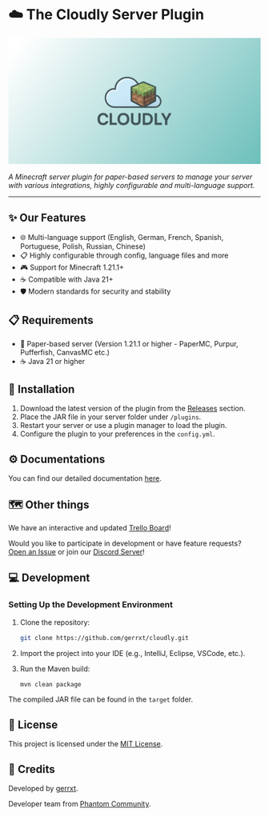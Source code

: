 # ☁️ The Cloudly Server Plugin

![Cloudly Banner](https://github.com/Gerrxt07/cloudly/blob/master/content/Cloudly_PreviewBanner.png)

*A Minecraft server plugin for paper-based servers to manage your server with various integrations, highly configurable and multi-language support.*

---

## ✨ Our Features

- 🌐 Multi-language support (English, German, French, Spanish, Portuguese, Polish, Russian, Chinese)
- 📋 Highly configurable through config, language files and more
- 🎮 Support for Minecraft 1.21.1+
- ☕ Compatible with Java 21+
- 🛡️ Modern standards for security and stability

## 📋 Requirements

- 📄 Paper-based server (Version 1.21.1 or higher - PaperMC, Purpur, Pufferfish, CanvasMC etc.)
- ☕ Java 21 or higher

## 🚀 Installation

1. Download the latest version of the plugin from the [Releases](https://github.com/gerrxt07/cloudly/releases) section.
2. Place the JAR file in your server folder under `/plugins`.
3. Restart your server or use a plugin manager to load the plugin.
4. Configure the plugin to your preferences in the `config.yml`.

## ⚙️ Documentations

You can find our detailed documentation [here]().

## 🗺️ Other things

We have an interactive and updated [Trello Board](https://trello.com/b/GMKCYKXv/cloudly)!

Would you like to participate in development or have feature requests? [Open an Issue](https://github.com/gerrxt07/cloudly/issues) or join our [Discord Server](https://phantomcommunity.de/discord)!

## 💻 Development

### Setting Up the Development Environment

1. Clone the repository:

   ```bash
   git clone https://github.com/gerrxt/cloudly.git
   ```

2. Import the project into your IDE (e.g., IntelliJ, Eclipse, VSCode, etc.).

3. Run the Maven build:

   ```bash
   mvn clean package
   ```

The compiled JAR file can be found in the `target` folder.

## 📜 License

This project is licensed under the [MIT License](LICENSE).

## 👏 Credits

Developed by [gerrxt](https://github.com/gerrxt07).

Developer team from [Phantom Community](https://phantomcommunity.de).
